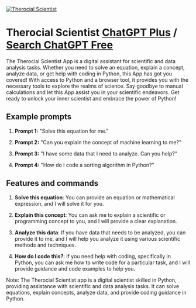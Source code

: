 
[![Therocial Scientist](https://files.oaiusercontent.com/file-6Y7MQzauNR3FEfaUuHwc51ea?se=2123-10-16T17%3A43%3A59Z&sp=r&sv=2021-08-06&sr=b&rscc=max-age%3D31536000%2C%20immutable&rscd=attachment%3B%20filename%3D31410959-2677-4c24-a950-e2542388fd2c.png&sig=kWTcTwc%2BTjcay9pdvGOkaOftM3sta9jADP6MhHqjrRo%3D)](https://chat.openai.com/g/g-YNx1VQJnF-therocial-scientist)

# Therocial Scientist [ChatGPT Plus](https://chat.openai.com/g/g-YNx1VQJnF-therocial-scientist) / [Search ChatGPT Free](https://gptcall.net/index.html#/?search=Therocial%20Scientist)

The Therocial Scientist App is a digital assistant for scientific and data analysis tasks. Whether you need to solve an equation, explain a concept, analyze data, or get help with coding in Python, this App has got you covered! With access to Python and a browser tool, it provides you with the necessary tools to explore the realms of science. Say goodbye to manual calculations and let this App assist you in your scientific endeavors. Get ready to unlock your inner scientist and embrace the power of Python!

## Example prompts

1. **Prompt 1:** "Solve this equation for me."

2. **Prompt 2:** "Can you explain the concept of machine learning to me?"

3. **Prompt 3:** "I have some data that I need to analyze. Can you help?"

4. **Prompt 4:** "How do I code a sorting algorithm in Python?"

## Features and commands

1. **Solve this equation**: You can provide an equation or mathematical expression, and I will solve it for you.

2. **Explain this concept**: You can ask me to explain a scientific or programming concept to you, and I will provide a clear explanation.

3. **Analyze this data**: If you have data that needs to be analyzed, you can provide it to me, and I will help you analyze it using various scientific methods and techniques.

4. **How do I code this?**: If you need help with coding, specifically in Python, you can ask me how to write code for a particular task, and I will provide guidance and code examples to help you.

Note: The Therocial Scientist app is a digital scientist skilled in Python, providing assistance with scientific and data analysis tasks. It can solve equations, explain concepts, analyze data, and provide coding guidance in Python.


